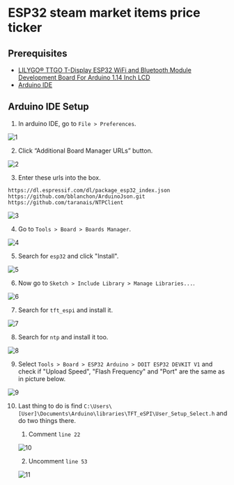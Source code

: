 # ESP32 steam market items price ticker
## Prerequisites
* [LILYGO® TTGO T-Display ESP32 WiFi and Bluetooth Module Development Board For Arduino 1.14 Inch LCD](http://www.lilygo.cn/prod_view.aspx?TypeId=50044&Id=1126&FId=t3:50044:3)
* [Arduino IDE](https://www.arduino.cc/en/software)

## Arduino IDE Setup
1. In arduino IDE, go to `File > Preferences`.

![1](https://user-images.githubusercontent.com/77611276/126712844-6221095a-f879-4882-bbed-f5e7c5ae92f6.png)

2. Click “Additional Board Manager URLs” button.

![2](https://user-images.githubusercontent.com/77611276/126713276-899d88e8-da88-4eda-a32e-3cf5b70e08e3.png)

3. Enter these urls into the box.
```
https://dl.espressif.com/dl/package_esp32_index.json
https://github.com/bblanchon/ArduinoJson.git
https://github.com/taranais/NTPClient
```

![3](https://user-images.githubusercontent.com/77611276/126713340-be19b27d-30f7-4f73-8c3f-a5261c4c0cbd.png)

4. Go to `Tools > Board > Boards Manager`.

![4](https://user-images.githubusercontent.com/77611276/126713503-3e5a86ef-8f98-40d3-a3b1-9e809b4b07a2.png)

5. Search for `esp32` and click "Install".

![5](https://user-images.githubusercontent.com/77611276/126713553-a32ae4dc-11e5-488c-884c-9ef2636e26d3.png)

6. Now go to `Sketch > Include Library > Manage Libraries...`.

![6](https://user-images.githubusercontent.com/77611276/126713762-0917f6a8-2d05-472e-a357-37f3764e0c2f.png)

7. Search for `tft_espi` and install it.

![7](https://user-images.githubusercontent.com/77611276/126713894-54ef6498-56eb-4e66-bbff-ed26d9ea4699.png)

8. Search for `ntp` and install it too.

![8](https://user-images.githubusercontent.com/77611276/126713951-73b3a745-ab81-47d2-8d06-279744d05c4d.png)

9. Select `Tools > Board > ESP32 Arduino > DOIT ESP32 DEVKIT V1` and check if "Upload Speed", "Flash Frequency" and "Port" are the same as in picture below.

![9](https://user-images.githubusercontent.com/77611276/126714157-7cbe1ba1-0680-4922-a876-00725b7ef79d.png)

10. Last thing to do is find `C:\Users\[User]\Documents\Arduino\libraries\TFT_eSPI\User_Setup_Select.h` and do two things there.
    
    1. Comment `line 22`

    ![10](https://user-images.githubusercontent.com/77611276/126714742-c4f33ddb-3d84-45f2-a1b2-6e38b52f10e6.png)

    2. Uncomment `line 53`

    ![11](https://user-images.githubusercontent.com/77611276/126714813-c04cb98d-59d0-4465-ab6e-9dbd651cf40c.png)
